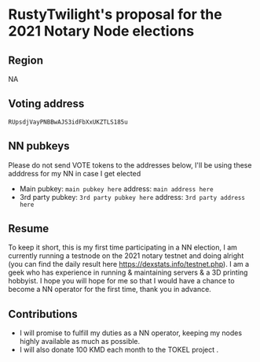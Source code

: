 # RustyTwilight's proposal for the 2021 Notary Node elections

## Region
NA
## Voting address
`RUpsdjVayPNBBwAJS3idFbXxUKZTLS185u`
## NN pubkeys
Please do not send VOTE tokens to the addresses below, I'll be using these adddress for my NN in case I get elected
- Main
pubkey: `main pubkey here`
address: `main address here`
- 3rd party
pubkey: `3rd party pubkey here`
address: `3rd party address here`
## Resume
To keep it short, this is my first time participating in a NN election, I am currently running a testnode on the 2021 notary testnet and doing alright (you can find the daily result here https://dexstats.info/testnet.php). I am a geek who has experience in running & maintaining servers & a 3D printing hobbyist. I hope you will hope for me so that I would have a chance to become a NN operator for the first time, thank you in advance.
## Contributions
- I will promise to fulfill my duties as a NN operator, keeping my nodes highly available as much as possible.
- I will also donate 100 KMD each month to the TOKEL project .
